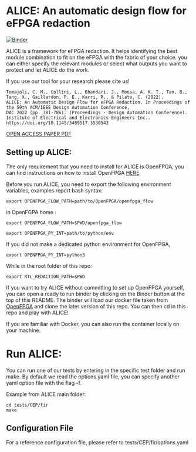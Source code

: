 

# ALICE: An automatic design flow for eFPGA redaction

[![Binder](https://mybinder.org/badge_logo.svg)](https://mybinder.org/v2/gh/Lucaz97/RTL-eFPGA-redaction/main?urlpath=vscode)

ALICE is a framework for eFPGA redaction. It helps identifying the best module combination to fit on the eFPGA with the fabric of your choice. you can either specify the relevant modules or select what outputs you want to protect and let ALICE do the work. 

If you use our tool for your research please cite us! 

    Tomajoli, C. M., Collini, L., Bhandari, J., Moosa, A. K. T., Tan, B., Tang, X., Gaillardon, P. E., Karri, R., & Pilato, C. (2022). 
    ALICE: An Automatic Design Flow for eFPGA Redaction. In Proceedings of the 59th ACM/IEEE Design Automation Conference,
    DAC 2022 (pp. 781-786). (Proceedings - Design Automation Conference). Institute of Electrical and Electronics Engineers Inc..  
    https://doi.org/10.1145/3489517.3530543

[OPEN ACCESS PAPER PDF](https://arxiv.org/pdf/2205.07425.pdf)

## Setting up ALICE:
The only requirement that you need to install for ALICE is OpenFPGA, you can find instructions on how to install OpenFPGA [HERE](https://openfpga.readthedocs.io/en/latest/tutorials/getting_started/compile/)

Before you run ALICE, you need to export the following environment variables, examples report bash syntax:

    export OPENFPGA_FLOW_PATH=path/to/OpenFPGA/openfpga_flow
in OpenFGPA home : 

    export OPENFPGA_FLOW_PATH=$PWD/openfpga_flow
    
    export OPENFPGA_PY_INT=path/to/python/env

If you did not make a dedicated python environment for OpenFPGA, 

    export OPENFPGA_PY_INT=python3

While in the root folder of this repo:

    export RTL_REDACTION_PATH=$PWD

If you want to try ALICE without committing to set up OpenFPGA yourself, you can open a ready to run binder by clicking on the Binder button at the top of this README. 
The binder will load our docker file taken from [OpenFPGA](https://github.com/lnis-uofu/OpenFPGA) and clone the later version of this repo. You can then cd in this repo and play with ALICE!

If you are familiar with Docker, you can also run the container locally on your machine.

# Run ALICE:
You can run one of our tests by entering in the specific test folder and run make. By default we read the options.yaml file, you can specify another yaml option file with the flag -f. 

Example from ALICE main folder:

    cd tests/CEP/fir
    make
 

## Configuration File
For a reference configuration file, please refer to tests/CEP/fir/options.yaml
